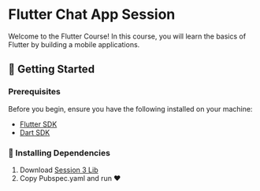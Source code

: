 # Flutter Chat App Session

Welcome to the Flutter Course! In this course, you will learn the basics of Flutter by building a mobile applications.

## 🚀 Getting Started

### Prerequisites

Before you begin, ensure you have the following installed on your machine:

- [Flutter SDK](https://flutter.dev/docs/get-started/install)
- [Dart SDK](https://dart.dev/get-dart)

### 🔧 Installing Dependencies

1. Download [Session 3 Lib](https://github.com/mtohamym/flutterCourse/tree/main/session_3)
2. Copy Pubspec.yaml and run ❤



